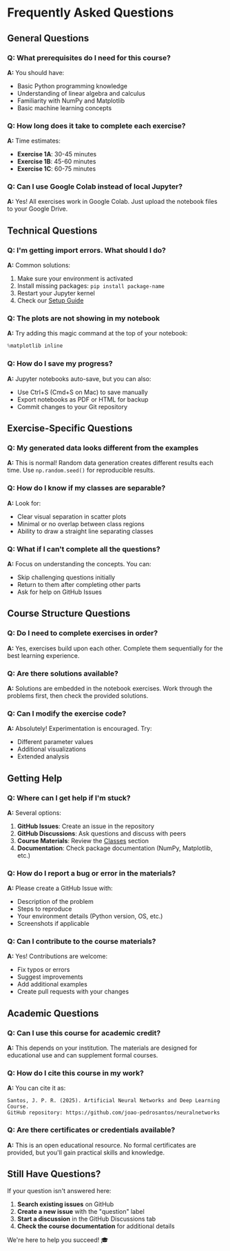 # Frequently Asked Questions

## General Questions

### Q: What prerequisites do I need for this course?
**A:** You should have:
- Basic Python programming knowledge
- Understanding of linear algebra and calculus
- Familiarity with NumPy and Matplotlib
- Basic machine learning concepts

### Q: How long does it take to complete each exercise?
**A:** Time estimates:
- **Exercise 1A**: 30-45 minutes
- **Exercise 1B**: 45-60 minutes  
- **Exercise 1C**: 60-75 minutes

### Q: Can I use Google Colab instead of local Jupyter?
**A:** Yes! All exercises work in Google Colab. Just upload the notebook files to your Google Drive.

## Technical Questions

### Q: I'm getting import errors. What should I do?
**A:** Common solutions:
1. Make sure your environment is activated
2. Install missing packages: `pip install package-name`
3. Restart your Jupyter kernel
4. Check our [Setup Guide](setup.md)

### Q: The plots are not showing in my notebook
**A:** Try adding this magic command at the top of your notebook:
```python
%matplotlib inline
```

### Q: How do I save my progress?
**A:** Jupyter notebooks auto-save, but you can also:
- Use Ctrl+S (Cmd+S on Mac) to save manually
- Export notebooks as PDF or HTML for backup
- Commit changes to your Git repository

## Exercise-Specific Questions

### Q: My generated data looks different from the examples
**A:** This is normal! Random data generation creates different results each time. Use `np.random.seed()` for reproducible results.

### Q: How do I know if my classes are separable?
**A:** Look for:
- Clear visual separation in scatter plots
- Minimal or no overlap between class regions
- Ability to draw a straight line separating classes

### Q: What if I can't complete all the questions?
**A:** Focus on understanding the concepts. You can:
- Skip challenging questions initially
- Return to them after completing other parts
- Ask for help on GitHub Issues

## Course Structure Questions

### Q: Do I need to complete exercises in order?
**A:** Yes, exercises build upon each other. Complete them sequentially for the best learning experience.

### Q: Are there solutions available?
**A:** Solutions are embedded in the notebook exercises. Work through the problems first, then check the provided solutions.

### Q: Can I modify the exercise code?
**A:** Absolutely! Experimentation is encouraged. Try:
- Different parameter values
- Additional visualizations
- Extended analysis

## Getting Help

### Q: Where can I get help if I'm stuck?
**A:** Several options:
1. **GitHub Issues**: Create an issue in the repository
2. **GitHub Discussions**: Ask questions and discuss with peers
3. **Course Materials**: Review the [Classes](../classes/introduction/main.md) section
4. **Documentation**: Check package documentation (NumPy, Matplotlib, etc.)

### Q: How do I report a bug or error in the materials?
**A:** Please create a GitHub Issue with:
- Description of the problem
- Steps to reproduce
- Your environment details (Python version, OS, etc.)
- Screenshots if applicable

### Q: Can I contribute to the course materials?
**A:** Yes! Contributions are welcome:
- Fix typos or errors
- Suggest improvements
- Add additional examples
- Create pull requests with your changes

## Academic Questions

### Q: Can I use this course for academic credit?
**A:** This depends on your institution. The materials are designed for educational use and can supplement formal courses.

### Q: How do I cite this course in my work?
**A:** You can cite it as:
```
Santos, J. P. R. (2025). Artificial Neural Networks and Deep Learning Course. 
GitHub repository: https://github.com/joao-pedrosantos/neuralnetworks
```

### Q: Are there certificates or credentials available?
**A:** This is an open educational resource. No formal certificates are provided, but you'll gain practical skills and knowledge.

## Still Have Questions?

If your question isn't answered here:

1. **Search existing issues** on GitHub
2. **Create a new issue** with the "question" label
3. **Start a discussion** in the GitHub Discussions tab
4. **Check the course documentation** for additional details

We're here to help you succeed! 🎓
